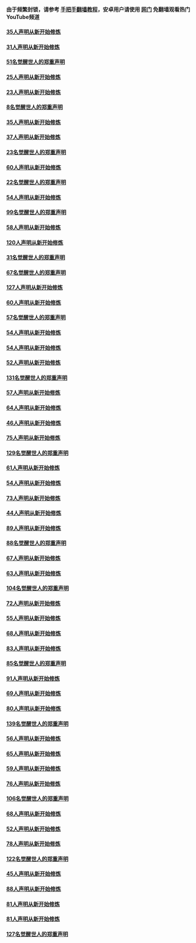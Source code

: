 #### 由于频繁封锁，请参考 [手把手翻墙教程](https://github.com/gfw-breaker/guides/wiki/)，安卓用户请使用 [网门](https://github.com/gfw-breaker/nogfw/blob/master/dl.md?t=02210600) 免翻墙观看热门YouTube频道 

#### [35人声明从新开始修炼](../pages/91/421122.md?t=02210600) 

#### [31人声明从新开始修炼](../pages/91/421081.md?t=02210600) 

#### [51名觉醒世人的郑重声明](../pages/91/421080.md?t=02210600) 

#### [25人声明从新开始修炼](../pages/91/421020.md?t=02210600) 

#### [23人声明从新开始修炼](../pages/91/420884.md?t=02210600) 

#### [8名觉醒世人的郑重声明](../pages/91/420883.md?t=02210600) 

#### [35人声明从新开始修炼](../pages/91/420809.md?t=02210600) 

#### [37人声明从新开始修炼](../pages/91/420766.md?t=02210600) 

#### [23名觉醒世人的郑重声明](../pages/91/420765.md?t=02210600) 

#### [60人声明从新开始修炼](../pages/91/420727.md?t=02210600) 

#### [22名觉醒世人的郑重声明](../pages/91/420726.md?t=02210600) 

#### [54人声明从新开始修炼](../pages/91/420529.md?t=02210600) 

#### [99名觉醒世人的郑重声明](../pages/91/420528.md?t=02210600) 

#### [58人声明从新开始修炼](../pages/91/420198.md?t=02210600) 

#### [120人声明从新开始修炼](../pages/91/420141.md?t=02210600) 

#### [31名觉醒世人的郑重声明](../pages/91/420197.md?t=02210600) 

#### [67名觉醒世人的郑重声明](../pages/91/420140.md?t=02210600) 

#### [127人声明从新开始修炼](../pages/91/420082.md?t=02210600) 

#### [60人声明从新开始修炼](../pages/91/420081.md?t=02210600) 

#### [57名觉醒世人的郑重声明](../pages/91/420080.md?t=02210600) 

#### [54人声明从新开始修炼](../pages/91/419533.md?t=02210600) 

#### [54人声明从新开始修炼](../pages/91/419532.md?t=02210600) 

#### [52人声明从新开始修炼](../pages/91/419531.md?t=02210600) 

#### [131名觉醒世人的郑重声明](../pages/91/419530.md?t=02210600) 

#### [57人声明从新开始修炼](../pages/91/419430.md?t=02210600) 

#### [64人声明从新开始修炼](../pages/91/419429.md?t=02210600) 

#### [46人声明从新开始修炼](../pages/91/419428.md?t=02210600) 

#### [75人声明从新开始修炼](../pages/91/419427.md?t=02210600) 

#### [129名觉醒世人的郑重声明](../pages/91/419426.md?t=02210600) 

#### [61人声明从新开始修炼](../pages/91/419198.md?t=02210600) 

#### [54人声明从新开始修炼](../pages/91/419197.md?t=02210600) 

#### [73人声明从新开始修炼](../pages/91/419196.md?t=02210600) 

#### [44人声明从新开始修炼](../pages/91/419075.md?t=02210600) 

#### [89人声明从新开始修炼](../pages/91/419074.md?t=02210600) 

#### [88名觉醒世人的郑重声明](../pages/91/419195.md?t=02210600) 

#### [67人声明从新开始修炼](../pages/91/419073.md?t=02210600) 

#### [63人声明从新开始修炼](../pages/91/419072.md?t=02210600) 

#### [104名觉醒世人的郑重声明](../pages/91/419071.md?t=02210600) 

#### [72人声明从新开始修炼](../pages/91/418902.md?t=02210600) 

#### [55人声明从新开始修炼](../pages/91/418901.md?t=02210600) 

#### [68人声明从新开始修炼](../pages/91/418900.md?t=02210600) 

#### [83人声明从新开始修炼](../pages/91/418757.md?t=02210600) 

#### [85名觉醒世人的郑重声明](../pages/91/418899.md?t=02210600) 

#### [91人声明从新开始修炼](../pages/91/418756.md?t=02210600) 

#### [69人声明从新开始修炼](../pages/91/418755.md?t=02210600) 

#### [80人声明从新开始修炼](../pages/91/418754.md?t=02210600) 

#### [139名觉醒世人的郑重声明](../pages/91/418753.md?t=02210600) 

#### [56人声明从新开始修炼](../pages/91/418594.md?t=02210600) 

#### [65人声明从新开始修炼](../pages/91/418593.md?t=02210600) 

#### [59人声明从新开始修炼](../pages/91/418592.md?t=02210600) 

#### [76人声明从新开始修炼](../pages/91/418431.md?t=02210600) 

#### [106名觉醒世人的郑重声明](../pages/91/418591.md?t=02210600) 

#### [68人声明从新开始修炼](../pages/91/418430.md?t=02210600) 

#### [52人声明从新开始修炼](../pages/91/418429.md?t=02210600) 

#### [78人声明从新开始修炼](../pages/91/418428.md?t=02210600) 

#### [122名觉醒世人的郑重声明](../pages/91/418427.md?t=02210600) 

#### [45人声明从新开始修炼](../pages/91/418248.md?t=02210600) 

#### [88人声明从新开始修炼](../pages/91/418247.md?t=02210600) 

#### [81人声明从新开始修炼](../pages/91/418246.md?t=02210600) 

#### [81人声明从新开始修炼](../pages/91/418139.md?t=02210600) 

#### [127名觉醒世人的郑重声明](../pages/91/418245.md?t=02210600) 

